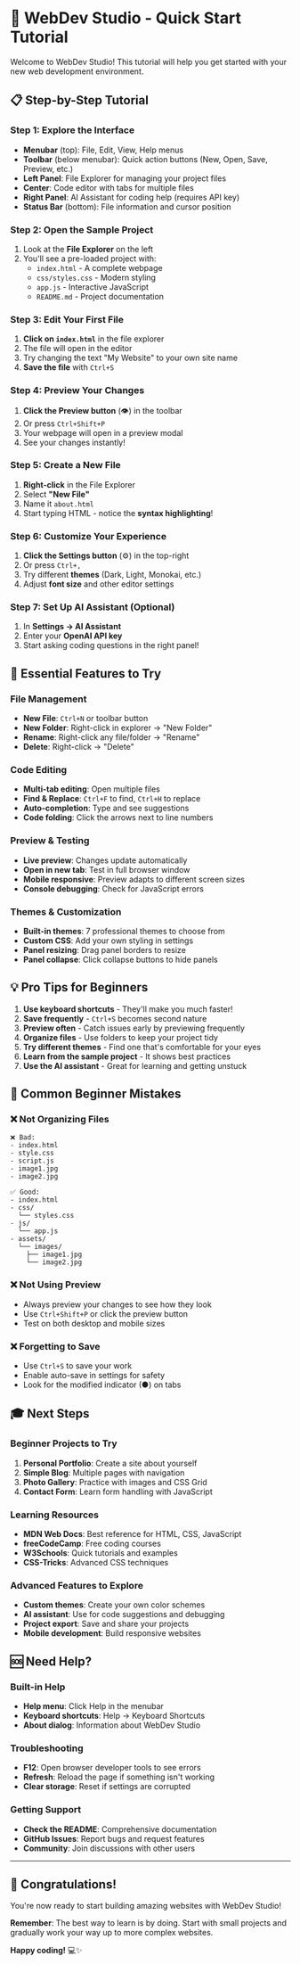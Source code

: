 # 🚀 WebDev Studio - Quick Start Tutorial

Welcome to WebDev Studio! This tutorial will help you get started with your new web development environment.

## 📋 Step-by-Step Tutorial

### Step 1: Explore the Interface
- **Menubar** (top): File, Edit, View, Help menus
- **Toolbar** (below menubar): Quick action buttons (New, Open, Save, Preview, etc.)
- **Left Panel**: File Explorer for managing your project files
- **Center**: Code editor with tabs for multiple files
- **Right Panel**: AI Assistant for coding help (requires API key)
- **Status Bar** (bottom): File information and cursor position

### Step 2: Open the Sample Project
1. Look at the **File Explorer** on the left
2. You'll see a pre-loaded project with:
   - `index.html` - A complete webpage
   - `css/styles.css` - Modern styling
   - `app.js` - Interactive JavaScript
   - `README.md` - Project documentation

### Step 3: Edit Your First File
1. **Click on `index.html`** in the file explorer
2. The file will open in the editor
3. Try changing the text "My Website" to your own site name
4. **Save the file** with `Ctrl+S`

### Step 4: Preview Your Changes
1. **Click the Preview button** (👁️) in the toolbar
2. Or press `Ctrl+Shift+P`
3. Your webpage will open in a preview modal
4. See your changes instantly!

### Step 5: Create a New File
1. **Right-click** in the File Explorer
2. Select **"New File"**
3. Name it `about.html`
4. Start typing HTML - notice the **syntax highlighting**!

### Step 6: Customize Your Experience
1. **Click the Settings button** (⚙️) in the top-right
2. Or press `Ctrl+,`
3. Try different **themes** (Dark, Light, Monokai, etc.)
4. Adjust **font size** and other editor settings

### Step 7: Set Up AI Assistant (Optional)
1. In **Settings → AI Assistant**
2. Enter your **OpenAI API key**
3. Start asking coding questions in the right panel!

## 🎯 Essential Features to Try

### File Management
- **New File**: `Ctrl+N` or toolbar button
- **New Folder**: Right-click in explorer → "New Folder"
- **Rename**: Right-click any file/folder → "Rename"
- **Delete**: Right-click → "Delete"

### Code Editing
- **Multi-tab editing**: Open multiple files
- **Find & Replace**: `Ctrl+F` to find, `Ctrl+H` to replace
- **Auto-completion**: Type and see suggestions
- **Code folding**: Click the arrows next to line numbers

### Preview & Testing
- **Live preview**: Changes update automatically
- **Open in new tab**: Test in full browser window
- **Mobile responsive**: Preview adapts to different screen sizes
- **Console debugging**: Check for JavaScript errors

### Themes & Customization
- **Built-in themes**: 7 professional themes to choose from
- **Custom CSS**: Add your own styling in settings
- **Panel resizing**: Drag panel borders to resize
- **Panel collapse**: Click collapse buttons to hide panels

## 💡 Pro Tips for Beginners

1. **Use keyboard shortcuts** - They'll make you much faster!
2. **Save frequently** - `Ctrl+S` becomes second nature
3. **Preview often** - Catch issues early by previewing frequently
4. **Organize files** - Use folders to keep your project tidy
5. **Try different themes** - Find one that's comfortable for your eyes
6. **Learn from the sample project** - It shows best practices
7. **Use the AI assistant** - Great for learning and getting unstuck

## 🚨 Common Beginner Mistakes

### ❌ Not Organizing Files
```
❌ Bad:
- index.html
- style.css
- script.js
- image1.jpg
- image2.jpg

✅ Good:
- index.html
- css/
  └── styles.css
- js/
  └── app.js
- assets/
  └── images/
    ├── image1.jpg
    └── image2.jpg
```

### ❌ Not Using Preview
- Always preview your changes to see how they look
- Use `Ctrl+Shift+P` or click the preview button
- Test on both desktop and mobile sizes

### ❌ Forgetting to Save
- Use `Ctrl+S` to save your work
- Enable auto-save in settings for safety
- Look for the modified indicator (●) on tabs

## 🎓 Next Steps

### Beginner Projects to Try
1. **Personal Portfolio**: Create a site about yourself
2. **Simple Blog**: Multiple pages with navigation
3. **Photo Gallery**: Practice with images and CSS Grid
4. **Contact Form**: Learn form handling with JavaScript

### Learning Resources
- **MDN Web Docs**: Best reference for HTML, CSS, JavaScript
- **freeCodeCamp**: Free coding courses
- **W3Schools**: Quick tutorials and examples
- **CSS-Tricks**: Advanced CSS techniques

### Advanced Features to Explore
- **Custom themes**: Create your own color schemes
- **AI assistant**: Use for code suggestions and debugging
- **Project export**: Save and share your projects
- **Mobile development**: Build responsive websites

## 🆘 Need Help?

### Built-in Help
- **Help menu**: Click Help in the menubar
- **Keyboard shortcuts**: Help → Keyboard Shortcuts
- **About dialog**: Information about WebDev Studio

### Troubleshooting
- **F12**: Open browser developer tools to see errors
- **Refresh**: Reload the page if something isn't working
- **Clear storage**: Reset if settings are corrupted

### Getting Support
- **Check the README**: Comprehensive documentation
- **GitHub Issues**: Report bugs and request features
- **Community**: Join discussions with other users

---

## 🎉 Congratulations!

You're now ready to start building amazing websites with WebDev Studio! 

**Remember**: The best way to learn is by doing. Start with small projects and gradually work your way up to more complex websites.

**Happy coding!** 💻✨
